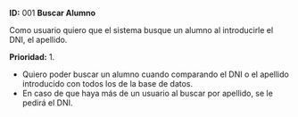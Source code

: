 **ID:** 001 **Buscar Alumno**

Como usuario quiero que el sistema busque un alumno al introducirle el DNI, el apellido.

**Prioridad:** 1.

* Quiero poder buscar un alumno cuando comparando el DNI o el apellido introducido con todos los de la base de datos.
* En caso de que haya más de un usuario al buscar por apellido, se le pedirá el DNI.
